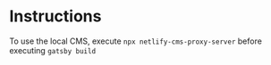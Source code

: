 # Instructions

To use the local CMS, execute `npx netlify-cms-proxy-server` before executing `gatsby build`